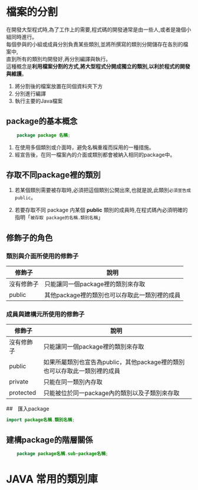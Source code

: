 # 檔案的分割

在開發大型程式時,為了工作上的需要,程式碼的開發通常是由一些人,或者是幾個小組同時進行。  
每個參與的小組或成員分別負責某些類別,並將所撰寫的類別分開儲存在各別的檔案中,  
直到所有的類別均開發好,再分別編譯與執行。  
這種概念是**利用檔案分割的方式,將大型程式分開成獨立的類別,以利於程式的開發與維護**。

1. 將分割後的檔案放置在同個資料夾下方
2. 分別進行編譯
3. 執行主要的Java檔案

## package的基本概念
```java
    package package 名稱;
```

1. 在使用多個類別或介面時，避免名稱重複而採用的一種措施。
2. 經宣告後，在同一檔案內的介面或類別都會被納入相同的package中。


## 存取不同package裡的類別

1. 若某個類別需要被存取時,必須把這個類別公開出來,也就是說,此類別```必須宣告成public```。

2. 若要存取不同 package 内某個 **public** 類別的成員時,在程式碼內必須明確的指明「```被存取 package的名稱.類別名稱```」


## 修飾子的角色

### 類別與介面所使用的修飾子
|修飾子|說明|
|------|----|
|沒有修飾子|只能讓同一個package裡的類別來存取|
|public|其他package裡的類別也可以存取此一類別裡的成員|


### 成員與建構元所使用的修飾子
|修飾子|說明|
|------|----|
|沒有修飾子| 只能讓同一個package裡的類別來存取|
|public|如果所屬類別也宣告為public，其他package裡的類別也可以存取此一類別裡的成員|
|private|只能在同一類別內存取|
|protected|只能被位於同一package內的類別以及子類別來存取|

##　匯入package
```java
import package名稱.類別名稱;
```

## 建構package的階層關係
```java
    package package名稱.sub-package名稱;
```

# JAVA 常用的類別庫